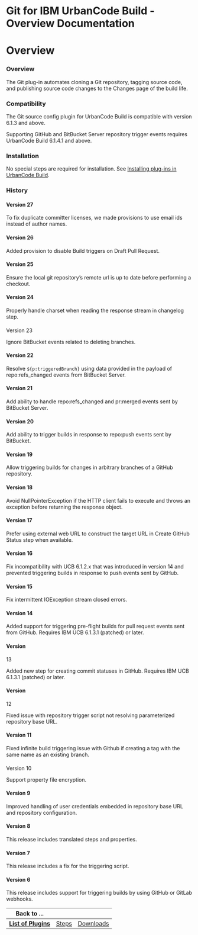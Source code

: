 
Git for IBM UrbanCode Build - Overview Documentation
====================================================

# Overview




### Overview





The Git plug-in automates cloning a Git repository, tagging source code, and publishing source code 
changes to the Changes page of the build life.


### Compatibility


The Git source config plugin for UrbanCode Build is
 compatible with version 6.1.3 and above.


Supporting GitHub and BitBucket Server repository trigger events requires 
UrbanCode Build 6.1.4.1 and above.


### Installation


No special steps are required for installation. See [Installing 
plug-ins in UrbanCode 
Build](http://www-01.ibm.com/support/knowledgecenter/#!/SS8NMD_6.1.0/com.ibm.ucbuild.doc/topics/plugin_ch.html 
"Installing plug-ins in UrbanCode Build").


### History


#### Version 27


To fix duplicate committer licenses, we 
made provisions to use email ids instead of author names.


#### Version 26


Added provision to disable Build triggers 
on Draft Pull Request.


#### Version 25


 Ensure the local git repository’s remote url is up to date before performing
 a checkout.


#### Version 24


Properly handle charset when reading the response stream in changelog step.


#### 
Version 23


Ignore BitBucket events related to deleting branches.


#### Version 22


Resolve ``${p:triggeredBranch}`` 
using data provided in the payload of repo:refs\_changed events from BitBucket Server.


#### Version 21


Add ability 
to handle repo:refs\_changed and pr:merged events sent by BitBucket Server.


#### Version 20


Add ability to trigger 
builds in response to repo:push events sent by BitBucket.


#### Version 19


Allow triggering builds for changes in 
arbitrary branches of a GitHub repository.


#### Version 18


Avoid NullPointerException if the HTTP client fails to 
execute and throws an exception before returning the response object.


#### Version 17


Prefer using external web URL 
to construct the target URL in Create GitHub Status step when available.


#### Version 16


Fix incompatibility with 
UCB 6.1.2.x that was introduced in version 14 and prevented triggering builds in response to push events sent by GitHub.



#### Version 15


Fix intermittent IOException stream closed errors.


#### Version 14


Added support for triggering
 pre-flight builds for pull request events sent from GitHub. Requires IBM UCB 6.1.3.1 (patched) or later.


#### Version
 13


Added new step for creating commit statuses in GitHub. Requires IBM UCB 6.1.3.1 (patched) or later.


#### Version
 12


Fixed issue with repository trigger script not resolving parameterized repository base URL.


#### Version 11



Fixed infinite build triggering issue with Github if creating a tag with the same name as an existing branch.


#### 
Version 10


Support property file encryption.


#### Version 9


Improved handling of user credentials embedded in 
repository base URL and repository configuration.


#### Version 8


This release includes translated steps and 
properties.


#### Version 7


This release includes a fix for the triggering script.


#### Version 6


This release 
includes support for triggering builds by using GitHub or GitLab webhooks.




|Back to ...|||
| :---: | :---: | :---: |
|[**List of Plugins**](../../index.md)|[Steps](./steps.md)|[Downloads](./downloads.md)|
